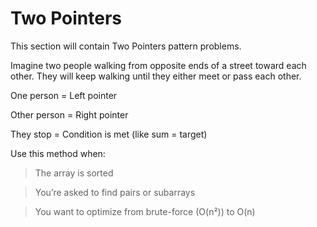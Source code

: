 # Two Pointers
This section will contain Two Pointers pattern problems.

Imagine two people walking from opposite ends of a street toward each other.
They will keep walking until they either meet or pass each other.

One person = Left pointer

Other person = Right pointer

They stop = Condition is met (like sum = target)

Use this method when:

>The array is sorted

>You’re asked to find pairs or subarrays

>You want to optimize from brute-force (O(n²)) to O(n)

 
